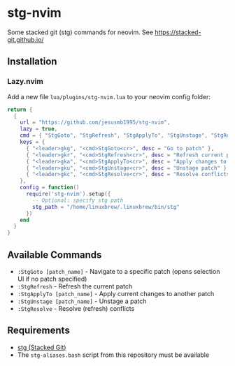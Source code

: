 # stg-nvim

Some stacked git (stg) commands for neovim. See https://stacked-git.github.io/

## Installation

### Lazy.nvim

Add a new file `lua/plugins/stg-nvim.lua` to your neovim config folder:

```lua
return {
  {
    url = "https://github.com/jesusmb1995/stg-nvim",
    lazy = true,
    cmd = { "StgGoto", "StgRefresh", "StgApplyTo", "StgUnstage", "StgResolve" },
    keys = {
      { "<leader>gkg", "<cmd>StgGoto<cr>", desc = "Go to patch" },
      { "<leader>gkr", "<cmd>StgRefresh<cr>", desc = "Refresh current patch" },
      { "<leader>gka", "<cmd>StgApplyTo<cr>", desc = "Apply changes to patch" },
      { "<leader>gku", "<cmd>StgUnstage<cr>", desc = "Unstage patch" },
      { "<leader>gkc", "<cmd>StgResolve<cr>", desc = "Resolve conflicts" },
    },
    config = function()
      require('stg-nvim').setup({
        -- Optional: specify stg path
        stg_path = "/home/linuxbrew/.linuxbrew/bin/stg" 
      })
    end
  }
}
```

## Available Commands

- `:StgGoto [patch_name]` - Navigate to a specific patch (opens selection UI if no patch specified)
- `:StgRefresh` - Refresh the current patch
- `:StgApplyTo [patch_name]` - Apply current changes to another patch
- `:StgUnstage [patch_name]` - Unstage a patch
- `:StgResolve` - Resolve (refresh) conflicts

## Requirements

- [stg (Stacked Git)](https://github.com/ctmarinas/stgit)
- The `stg-aliases.bash` script from this repository must be available
